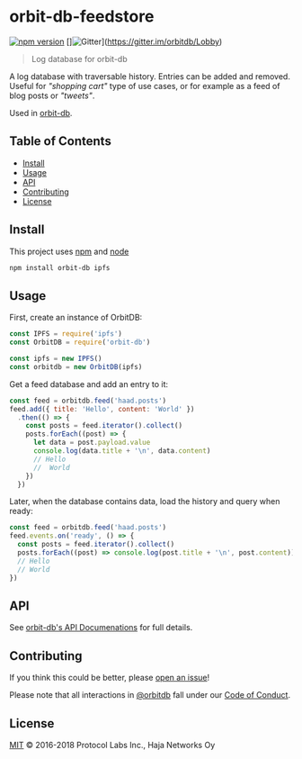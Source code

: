 # orbit-db-feedstore

[![npm version](https://badge.fury.io/js/orbit-db-feedstore.svg)](https://badge.fury.io/js/orbit-db-feedstore)
[]![Gitter](https://img.shields.io/gitter/room/nwjs/nw.js.svg)](https://gitter.im/orbitdb/Lobby)

> Log database for orbit-db

A log database with traversable history. Entries can be added and removed. Useful for *"shopping cart"* type of use cases, or for example as a feed of blog posts or *"tweets"*.

Used in [orbit-db](https://github.com/haadcode/orbit-db).

## Table of Contents

- [Install](#install)
- [Usage](#usage)
- [API](#api)
- [Contributing](#contributing)
- [License](#license)

## Install

This project uses [npm](https://npmjs.com) and [node](https://nodejs.org)

```sh
npm install orbit-db ipfs
```

## Usage

First, create an instance of OrbitDB:

```javascript
const IPFS = require('ipfs')
const OrbitDB = require('orbit-db')

const ipfs = new IPFS()
const orbitdb = new OrbitDB(ipfs)
```

Get a feed database and add an entry to it:

```javascript
const feed = orbitdb.feed('haad.posts')
feed.add({ title: 'Hello', content: 'World' })
  .then(() => {
    const posts = feed.iterator().collect()
    posts.forEach((post) => {
      let data = post.payload.value
      console.log(data.title + '\n', data.content)
      // Hello
      //  World   
    })
  })
```

Later, when the database contains data, load the history and query when ready:

```javascript
const feed = orbitdb.feed('haad.posts')
feed.events.on('ready', () => {
  const posts = feed.iterator().collect()
  posts.forEach((post) => console.log(post.title + '\n', post.content))
  // Hello
  // World  
})
```

## API

See [orbit-db's API Documenations](https://github.com/orbitdb/orbit-db/blob/master/API.md#feedname) for full details.

## Contributing

If you think this could be better, please [open an issue](https://github.com/orbitdb/orbit-db-feedstore/issues/new)!

Please note that all interactions in [@orbitdb](https://github.com/orbitdb) fall under our [Code of Conduct](CODE_OF_CONDUCT.md).

## License

[MIT](LICENSE) © 2016-2018 Protocol Labs Inc., Haja Networks Oy
